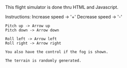 This flight simulator is done thru HTML and Javascript.

Instructions:
    Increase speed -> '+'
    Decrease speed -> '-'

    Pitch up -> Arrow up
    Pitch down -> Arrow down

    Roll left -> Arrow left
    Roll right -> Arrow right

    You also have the control if the fog is shown.

    The terrain is randomly generated.

